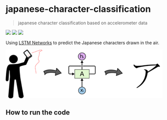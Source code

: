 # japanese-character-classification
> japanese character classification based on accelerometer data

<p align="left">
    <a href="https://github.com/erikhelmut">
        <img src="https://img.shields.io/badge/GitHub-28a745?style=flat&logo=github" height="20" /></a>
    <a href="mailto:erik.helmut1@gmail.com">
        <img src="https://img.shields.io/badge/Contact-737373?style=flat&logo=gmail" height="25" /></a>
    <a href="https://www.linkedin.com/in/erikhelmut">
        <img src="https://img.shields.io/badge/LinkedIn-2867B2?style=flat&logo=linkedin" height="30" /></a>
</p>

Using [LSTM Networks](http://colah.github.io/posts/2015-08-Understanding-LSTMs/) to predict the Japanese characters drawn in the air. 

![Idea](pictures/idea.png)

## How to run the code